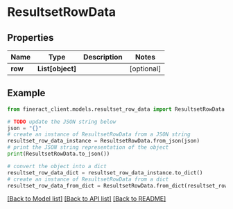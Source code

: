 # ResultsetRowData


## Properties

Name | Type | Description | Notes
------------ | ------------- | ------------- | -------------
**row** | **List[object]** |  | [optional] 

## Example

```python
from fineract_client.models.resultset_row_data import ResultsetRowData

# TODO update the JSON string below
json = "{}"
# create an instance of ResultsetRowData from a JSON string
resultset_row_data_instance = ResultsetRowData.from_json(json)
# print the JSON string representation of the object
print(ResultsetRowData.to_json())

# convert the object into a dict
resultset_row_data_dict = resultset_row_data_instance.to_dict()
# create an instance of ResultsetRowData from a dict
resultset_row_data_from_dict = ResultsetRowData.from_dict(resultset_row_data_dict)
```
[[Back to Model list]](../README.md#documentation-for-models) [[Back to API list]](../README.md#documentation-for-api-endpoints) [[Back to README]](../README.md)



